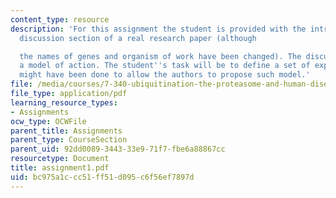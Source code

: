 ```yaml
---
content_type: resource
description: 'For this assignment the student is provided with the introduction and
  discussion section of a real research paper (although

  the names of genes and organism of work have been changed). The discussion proposes
  a model of action. The student''s task will be to define a set of experiments that
  might have been done to allow the authors to propose such model.'
file: /media/courses/7-340-ubiquitination-the-proteasome-and-human-disease-fall-2004/bc975a1ccc51ff51d095c6f56ef7897d_assignment1.pdf
file_type: application/pdf
learning_resource_types:
- Assignments
ocw_type: OCWFile
parent_title: Assignments
parent_type: CourseSection
parent_uid: 92dd0089-3443-33e9-71f7-fbe6a88867cc
resourcetype: Document
title: assignment1.pdf
uid: bc975a1c-cc51-ff51-d095-c6f56ef7897d
---
```

